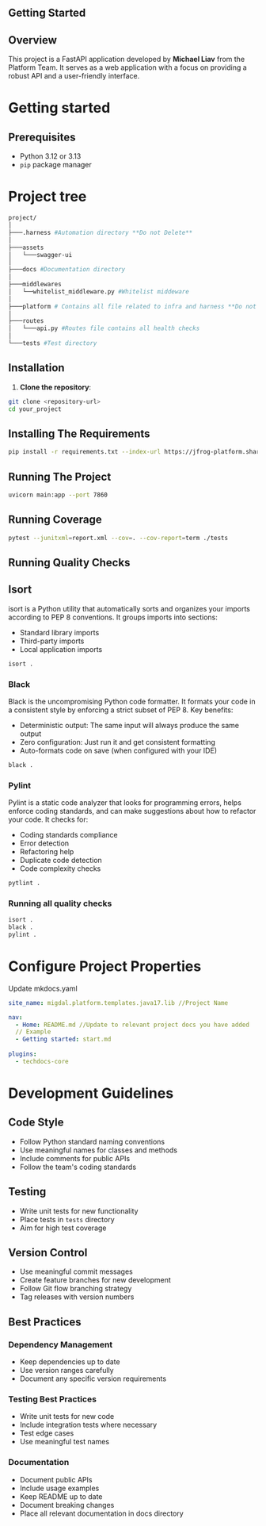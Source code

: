 ## Getting Started

## Overview
This project is a FastAPI application developed by **Michael Liav** from the Platform Team. It serves as a web application with a focus on providing a robust API and a user-friendly interface.


# Getting started

## Prerequisites
- Python 3.12 or 3.13
- `pip` package manager
# Project tree
```bash
project/
│ 
├───.harness #Automation directory **Do not Delete**
│
├───assets
│   └───swagger-ui 
│
├───docs #Documentation directory
│
├───middlewares
│   └──whitelist_middleware.py #Whitelist middeware
│
├───platform # Contains all file related to infra and harness **Do not Delete**
│   
├───routes
│   └───api.py #Routes file contains all health checks
│ 
└───tests #Test directory
```
## Installation

1. **Clone the repository**:
```bash
git clone <repository-url>
cd your_project
```

## Installing The Requirements 
```bash 
pip install -r requirements.txt --index-url https://jfrog-platform.shared.migdal-group.co.il/artifactory/api/pypi/pythonvirtual/simple
```

## Running The Project
```bash
uvicorn main:app --port 7860
```

## Running Coverage
```bash
pytest --junitxml=report.xml --cov=. --cov-report=term ./tests
```
## Running Quality Checks
## Isort
isort is a Python utility that automatically sorts and organizes your imports according to PEP 8 conventions. It groups imports into sections:
- Standard library imports
- Third-party imports
- Local application imports
```bash
isort .
```
### Black
Black is the uncompromising Python code formatter. It formats your code in a consistent style by enforcing a strict subset of PEP 8. Key benefits:
- Deterministic output: The same input will always produce the same output
- Zero configuration: Just run it and get consistent formatting
- Auto-formats code on save (when configured with your IDE)
```bash 
black .
```
### Pylint
Pylint is a static code analyzer that looks for programming errors, helps enforce coding standards, and can make suggestions about how to refactor your code. It checks for:
- Coding standards compliance
- Error detection
- Refactoring help
- Duplicate code detection
- Code complexity checks
```bash 
pytlint .
```
### Running all quality checks
```bash
isort .
black .
pylint .
```
# Configure Project Properties
Update mkdocs.yaml
```yaml
site_name: migdal.platform.templates.java17.lib //Project Name

nav:
  - Home: README.md //Update to relevant project docs you have added
  // Example
  - Getting started: start.md
    
plugins:
  - techdocs-core
```
# Development Guidelines
## Code Style
* Follow Python standard naming conventions
* Use meaningful names for classes and methods
* Include comments for public APIs
* Follow the team's coding standards

## Testing
* Write unit tests for new functionality
* Place tests in `tests` directory
* Aim for high test coverage

## Version Control
* Use meaningful commit messages
* Create feature branches for new development
* Follow Git flow branching strategy
* Tag releases with version numbers

## Best Practices
### Dependency Management
* Keep dependencies up to date
* Use version ranges carefully
* Document any specific version requirements

### Testing Best Practices
* Write unit tests for new code
* Include integration tests where necessary
* Test edge cases
* Use meaningful test names

### Documentation
* Document public APIs
* Include usage examples
* Keep README up to date
* Document breaking changes
* Place all relevant documentation in docs directory